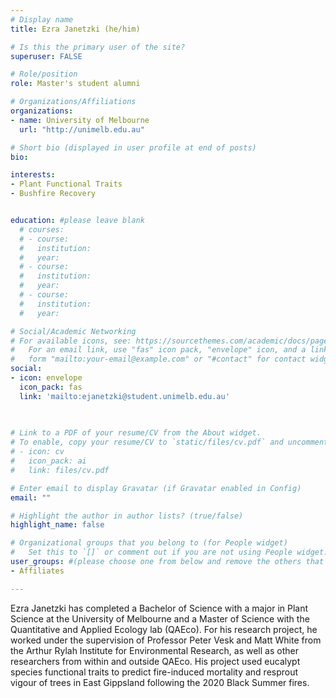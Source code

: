 ```yaml
---
# Display name
title: Ezra Janetzki (he/him)

# Is this the primary user of the site?
superuser: FALSE

# Role/position
role: Master's student alumni

# Organizations/Affiliations
organizations:
- name: University of Melbourne
  url: "http://unimelb.edu.au"

# Short bio (displayed in user profile at end of posts)
bio: 

interests:
- Plant Functional Traits
- Bushfire Recovery


education: #please leave blank
  # courses:
  # - course:
  #   institution:
  #   year:
  # - course:
  #   institution:
  #   year:
  # - course:
  #   institution:
  #   year:

# Social/Academic Networking
# For available icons, see: https://sourcethemes.com/academic/docs/page-builder/#icons
#   For an email link, use "fas" icon pack, "envelope" icon, and a link in the
#   form "mailto:your-email@example.com" or "#contact" for contact widget.
social:
- icon: envelope
  icon_pack: fas
  link: 'mailto:ejanetzki@student.unimelb.edu.au'

    
  
# Link to a PDF of your resume/CV from the About widget.
# To enable, copy your resume/CV to `static/files/cv.pdf` and uncomment the lines below.
# - icon: cv
#   icon_pack: ai
#   link: files/cv.pdf

# Enter email to display Gravatar (if Gravatar enabled in Config)
email: ""

# Highlight the author in author lists? (true/false)
highlight_name: false

# Organizational groups that you belong to (for People widget)
#   Set this to `[]` or comment out if you are not using People widget.
user_groups: #(please choose one from below and remove the others that aren't needed)
- Affiliates

---
```


Ezra Janetzki has completed a Bachelor of Science with a major in Plant Science at the University of Melbourne and a Master of Science with the Quantitative and Applied Ecology lab (QAEco). For his research project, he worked under the supervision of Professor Peter Vesk and Matt White from the Arthur Rylah Institute for Environmental Research, as well as other researchers from within and outside QAEco. His project used eucalypt species functional traits to predict fire-induced mortality and resprout vigour of trees in East Gippsland following the 2020 Black Summer fires.
